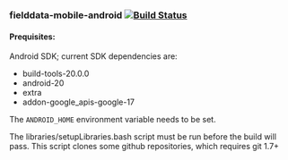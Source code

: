 ### fielddata-mobile-android [![Build Status](https://travis-ci.org/AtlasOfLivingAustralia/fielddata-mobile-android.svg?branch=master)](https://travis-ci.org/AtlasOfLivingAustralia/fielddata-mobile-android)

#### Prequisites:

Android SDK; current SDK dependencies are:
- build-tools-20.0.0
- android-20
- extra
- addon-google_apis-google-17

The `ANDROID_HOME` environment variable needs to be set.

The libraries/setupLibraries.bash script must be run before the build will pass. This script clones some github
repositories, which requires git 1.7+
